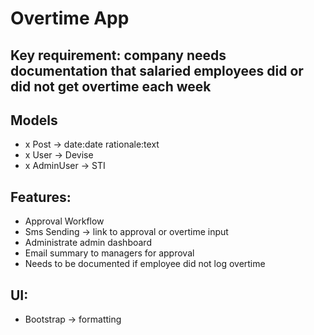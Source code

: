 # Overtime App

## Key requirement: company needs documentation that salaried employees did or did not get overtime each week

## Models
- x Post -> date:date rationale:text
- x User -> Devise
- x AdminUser -> STI

## Features:
- Approval Workflow
- Sms Sending -> link to approval or overtime input
- Administrate admin dashboard
- Email summary to managers for approval
- Needs to be documented if employee did not log overtime

## UI:
- Bootstrap -> formatting